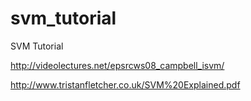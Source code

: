 svm_tutorial
============

SVM Tutorial


http://videolectures.net/epsrcws08_campbell_isvm/

http://www.tristanfletcher.co.uk/SVM%20Explained.pdf
